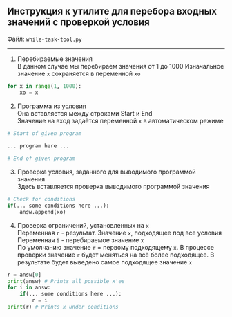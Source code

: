 ## Инструкция к утилите для перебора входных значений с проверкой условия
Файл: `while-task-tool.py`

---
<!-- ### Использование для решения задач -->
1. Перебираемые значения  
В данном случае мы перебираем значения от 1 до 1000
Изначальное значение `x` сохраняется в переменной `xo`
```python
for x in range(1, 1000):
    xo = x
```

2. Программа из условия  
Она вставляется между строками Start и End  
Значение на вход задаётся переменной `x` в автоматическом режиме
```python
# Start of given program
    
... program here ...

# End of given program
```

3. Проверка условия, заданного для выводимого программой значения  
Здесь вставляется проверка выводимого программой значения  
```python
# Check for conditions
if(... some conditions here ...):
    answ.append(xo)
```

4. Проверка ограничений, установленных на `x`  
Переменная `r` - результат. Значение `x`, подходящее под все условия  
Переменная `i` - перебираемое значение `x`  
По умолчанию значение `r` = первому подходящему `x`. В процессе проверки значение `r` будет меняться на всё более подходящее. В результате будет выведено самое подходящее значение `x`
```python
r = answ[0]
print(answ) # Prints all possible x'es
for i in answ:
    if(... some conditions here ...):
        r = i
print(r) # Prints x under conditions
```